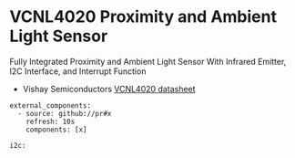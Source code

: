 # VCNL4020 Proximity and Ambient Light Sensor

Fully Integrated Proximity and Ambient Light Sensor With Infrared Emitter, I2C Interface, and Interrupt Function

* Vishay Semiconductors [VCNL4020 datasheet](https://www.vishay.com/docs/83476/vcnl4020.pdf)

```
external_components:
  - source: github://pr#x
    refresh: 10s
    components: [x]

i2c:

```

